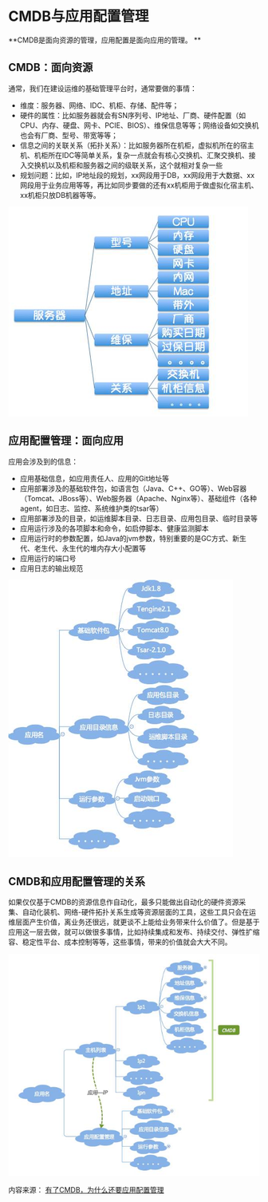 # CMDB与应用配置管理

**CMDB是面向资源的管理，应用配置是面向应用的管理。 **

## CMDB：面向资源

通常，我们在建设运维的基础管理平台时，通常要做的事情：

* 维度：服务器、网络、IDC、机柜、存储、配件等；
* 硬件的属性：比如服务器就会有SN序列号、IP地址、厂商、硬件配置（如CPU、内存、硬盘、网卡、PCIE、BIOS）、维保信息等等；网络设备如交换机也会有厂商、型号、带宽等等；
* 信息之间的关联关系（拓扑关系）：比如服务器所在机柜，虚拟机所在的宿主机、机柜所在IDC等简单关系，复杂一点就会有核心交换机、汇聚交换机、接入交换机以及机柜和服务器之间的级联关系，这个就相对复杂一些
* 规划问题：比如，IP地址段的规划，xx网段用于DB，xx网段用于大数据、xx网段用于业务应用等等，再比如同步要做的还有xx机柜用于做虚拟化宿主机、xx机柜只放DB机器等等。

![](../../.gitbook/assets/20170703083558.jpg)

## 应用配置管理：面向应用

应用会涉及到的信息：

* 应用基础信息，如应用责任人、应用的Git地址等
* 应用部署涉及的基础软件包，如语言包（Java、C++、GO等）、Web容器（Tomcat、JBoss等）、Web服务器（Apache、Nginx等）、基础组件（各种agent，如日志、监控、系统维护类的tsar等）
* 应用部署涉及的目录，如运维脚本目录、日志目录、应用包目录、临时目录等
* 应用运行涉及的各项脚本和命令，如启停脚本、健康监测脚本
* 应用运行时的参数配置，如Java的jvm参数，特别重要的是GC方式、新生代、老生代、永生代的堆内存大小配置等
* 应用运行的端口号
* 应用日志的输出规范

![](../../.gitbook/assets/2222.jpg)

## CMDB和应用配置管理的关系

如果仅仅基于CMDB的资源信息作自动化，最多只能做出自动化的硬件资源采集、自动化装机、网络-硬件拓扑关系生成等资源层面的工具，这些工具只会在运维层面产生价值，离业务还很远，就更谈不上能给业务带来什么价值了。但是基于应用这一层去做，就可以做很多事情，比如持续集成和发布、持续交付、弹性扩缩容、稳定性平台、成本控制等等，这些事情，带来的价值就会大大不同。

![ ](../../.gitbook/assets/3333.jpg)

内容来源： [有了CMDB，为什么还要应用配置管理](http://www.yunweipai.com/archives/21160.html)

